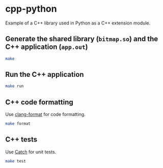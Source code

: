 # cpp-python

Example of a C++ library used in Python as a C++ extension module.

## Generate the shared library (`bitmap.so`) and the C++ application (`app.out`)

```sh
make
```

## Run the C++ application

```sh
make run
```

## C++ code formatting

Use [clang-format](https://clang.llvm.org/docs/ClangFormat.html) for code formatting.

```sh
make format
```

## C++ tests

Use [Catch](https://github.com/catchorg/Catch2) for unit tests.

```sh
make test
```